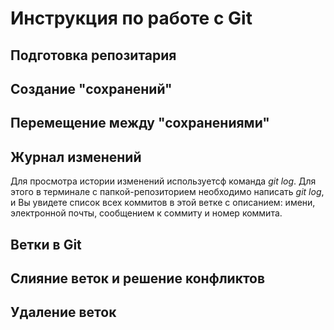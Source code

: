 # Инструкция по работе с Git

## Подготовка репозитария

## Создание "сохранений"

## Перемещение между "сохранениями"

## Журнал изменений
Для просмотра истории изменений используетсф команда *git log*. Для этого в терминале с папкой-репозиторием необходимо написать *git log*, и Вы увидете список всех коммитов  в этой ветке с описанием: имени, электронной почты, сообщением к соммиту и номер коммита. 

## Ветки в Git

## Слияние веток и решение конфликтов

## Удаление веток
